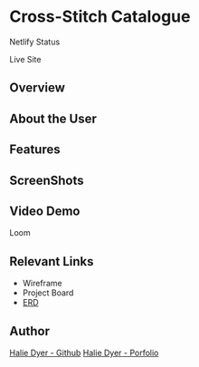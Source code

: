 # Cross-Stitch Catalogue
Netlify Status

Live Site

## Overview

## About the User

## Features

## ScreenShots

## Video Demo
Loom

## Relevant Links
- Wireframe
- Project Board
- [ERD](https://dbdiagram.io/d/61a583af8c901501c0d86158)

## Author
[Halie Dyer - Github](https://github.com/DyerHL)
[Halie Dyer - Porfolio](https://halie-dyer-portfolio.netlify.app/)
